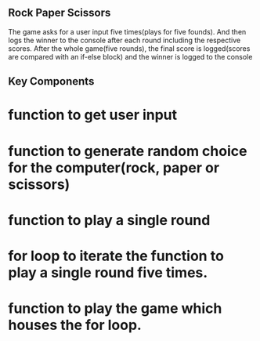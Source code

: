## Rock Paper Scissors

The game asks for a user input five times(plays for five founds). And then logs the winner to the console after each round including the respective scores. After the whole game(five rounds), the final score is logged(scores are compared with an if-else block) and the winner is logged to the console

## Key Components
# function to get user input
# function to generate random choice for the computer(rock, paper or scissors)
# function to play a single round
# for loop to iterate the function to play a single round five times.
# function to play the game which houses the for loop.